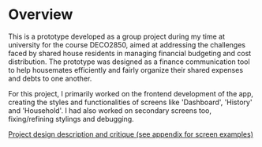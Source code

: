 # Overview

This is a prototype developed as a group project during my time at university for the course DECO2850, aimed at addressing the challenges faced by shared house residents in managing financial budgeting and cost distribution. The prototype was designed as a finance communication tool to help housemates efficiently and fairly organize their shared expenses and debts to one another.

For this project, I primarily worked on the frontend development of the app, creating the styles and functionalities of screens like 'Dashboard', 'History' and 'Household'. I had also worked on secondary screens too, fixing/refining stylings and debugging.

[Project design description and critique (see appendix for screen examples)](./Miguel_Castro_-_A3_Design_Critique.pdf)


